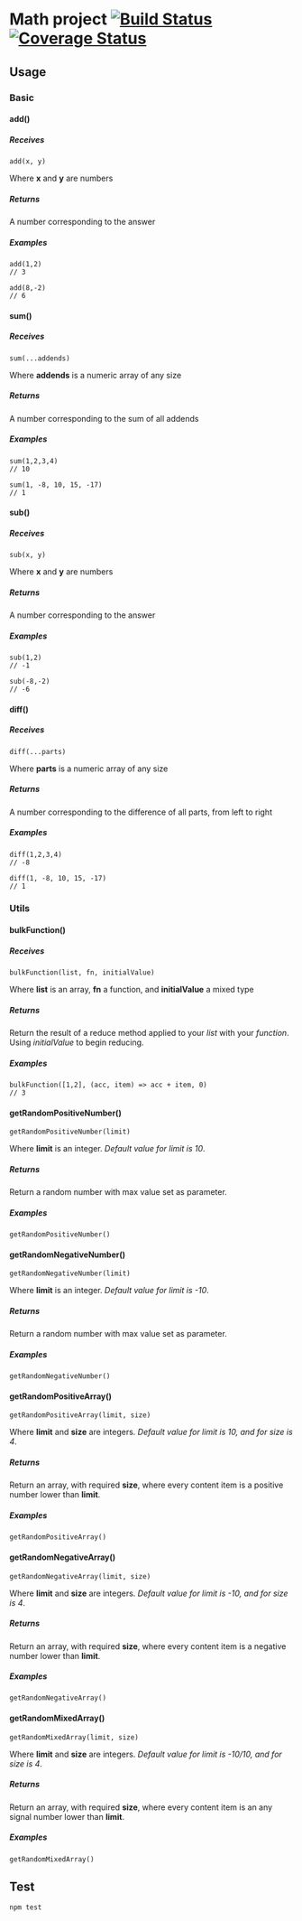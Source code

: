 # Math project [![Build Status](https://travis-ci.org/renie/math.svg?branch=master)](https://travis-ci.org/renie/math) [![Coverage Status](https://coveralls.io/repos/github/renie/math/badge.svg?branch=master)](https://coveralls.io/github/renie/math?branch=master)

## Usage

### Basic
#### add()

##### Receives
```
add(x, y)
```
Where **x** and **y** are numbers

##### Returns
A number corresponding to the answer

##### Examples
```
add(1,2)
// 3
```
```
add(8,-2)
// 6
```

#### sum()

##### Receives
```
sum(...addends)
```
Where **addends** is a numeric array of any size

##### Returns
A number corresponding to the sum of all addends

##### Examples
```
sum(1,2,3,4)
// 10
```
```
sum(1, -8, 10, 15, -17)
// 1
```

#### sub()

##### Receives
```
sub(x, y)
```
Where **x** and **y** are numbers

##### Returns
A number corresponding to the answer

##### Examples
```
sub(1,2)
// -1
```
```
sub(-8,-2)
// -6
```

#### diff()

##### Receives
```
diff(...parts)
```
Where **parts** is a numeric array of any size

##### Returns
A number corresponding to the difference of all parts, from left to right

##### Examples
```
diff(1,2,3,4)
// -8
```
```
diff(1, -8, 10, 15, -17)
// 1
```


### Utils
#### bulkFunction()

##### Receives
```
bulkFunction(list, fn, initialValue)
```
Where **list** is an array, **fn** a function, and **initialValue** a mixed type

##### Returns
Return the result of a reduce method applied to your *list* with your *function*. Using *initialValue* to begin reducing.

##### Examples
```
bulkFunction([1,2], (acc, item) => acc + item, 0)
// 3
```

#### getRandomPositiveNumber()
```
getRandomPositiveNumber(limit)
```
Where **limit** is an integer. *Default value for limit is 10*.

##### Returns
Return a random number with max value set as parameter.

##### Examples
```
getRandomPositiveNumber()
```

#### getRandomNegativeNumber()
```
getRandomNegativeNumber(limit)
```
Where **limit** is an integer. *Default value for limit is -10*.

##### Returns
Return a random number with max value set as parameter.

##### Examples
```
getRandomNegativeNumber()
```

#### getRandomPositiveArray()
```
getRandomPositiveArray(limit, size)
```
Where **limit** and **size** are integers. *Default value for limit is 10, and for size is 4*.

##### Returns
Return an array, with required **size**, where every content item is a positive number lower than **limit**.

##### Examples
```
getRandomPositiveArray()
```

#### getRandomNegativeArray()
```
getRandomNegativeArray(limit, size)
```
Where **limit** and **size** are integers. *Default value for limit is -10, and for size is 4*.

##### Returns
Return an array, with required **size**, where every content item is a negative number lower than **limit**.

##### Examples
```
getRandomNegativeArray()
```

#### getRandomMixedArray()
```
getRandomMixedArray(limit, size)
```
Where **limit** and **size** are integers. *Default value for limit is -10/10, and for size is 4*.

##### Returns
Return an array, with required **size**, where every content item is an any signal number lower than **limit**.

##### Examples
```
getRandomMixedArray()
```


## Test
```
npm test
```
